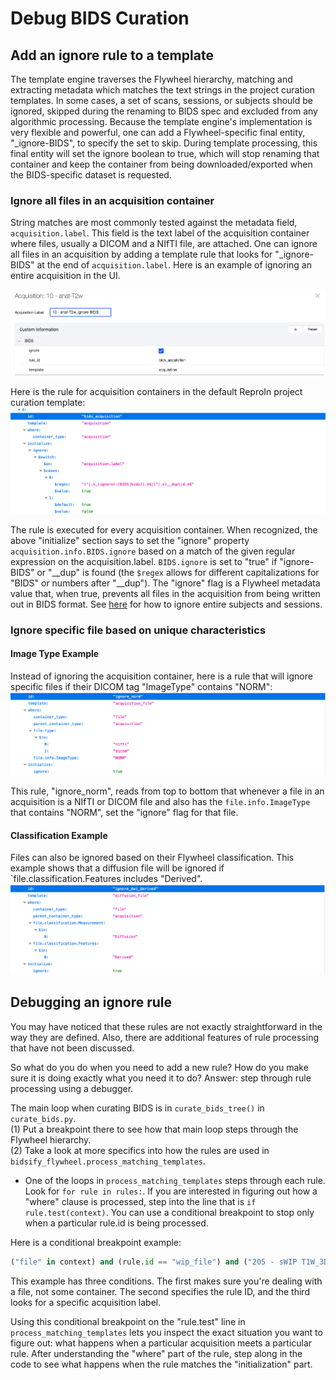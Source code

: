 # Debug BIDS Curation

## Add an ignore rule to a template
The template engine traverses the Flywheel hierarchy, matching and extracting metadata which matches the text strings in the project curation templates. In some cases, a set of scans, sessions, or subjects should be ignored, skipped during the renaming to BIDS spec and excluded from any algorithmic processing. Because the template engine's implementation is very flexible and powerful, one can add a Flywheel-specific final entity, "_ignore-BIDS", to specify the set to skip. During template processing, this final entity will set the ignore boolean to true, which will stop renaming that container and keep the container from being downloaded/exported when the BIDS-specific dataset is requested.

### Ignore all files in an acquisition container
String matches are most commonly tested against the metadata field, `acquisition.label`.  This field is the text label of the acquisition container where files, usually a DICOM and a NIfTI file, are attached. One can ignore all files in an acquisition by adding a template rule that looks for "_ignore-BIDS" at the end of `acquisition.label`. Here is an example of ignoring an entire acquisition in the UI.

![ignore_bids_acq.png](pics/add_ignore_rule/ignore_bids_acq.png)

Here is the rule for acquisition containers in the default ReproIn project curation template:
![acquisition-rule.png](pics/add_ignore_rule/acquisition-rule.png)

The rule is executed for every acquisition container.  When recognized, the above "initialize" section says to set the "ignore" property `acquisition.info.BIDS.ignore` based on a match of the given regular expression on the acquisition.label.  `BIDS.ignore` is set to "true" if "ignore-BIDS" or "__dup" is found (the `$regex` allows for different capitalizations for "BIDS" or numbers after "__dup").  The "ignore" flag is a Flywheel metadata value that, when true, prevents all files in the acquisition from being written out in BIDS format.  See [here](Ignore_ses-subj.md) for how to ignore entire subjects and sessions.

### Ignore specific file based on unique characteristics
#### Image Type Example
Instead of ignoring the acquisition container, here is a rule that will ignore specific files if their DICOM tag "ImageType" contains "NORM":
![ignore-norm.png](pics/add_ignore_rule/ignore-norm.png)

This rule, "ignore_norm", reads from top to bottom that whenever a file in an acquisition is a NIfTI or DICOM file and also has the `file.info.ImageType` that contains "NORM", set the "ignore" flag for that file.
   
#### Classification Example
Files can also be ignored based on their Flywheel classification. This example shows that a diffusion file will be ignored if `file.classification.Features includes "Derived".
![ignore-derived.png](pics/add_ignore_rule/ignore-derived.png)

## Debugging an ignore rule
You may have noticed that these rules are not exactly straightforward in the way they are defined.  Also, there are additional features of rule processing that have not been discussed.  

So what do you do when you need to add a new rule?  How do you make sure it is doing exactly what you need it to do?  Answer: step through rule processing using a debugger.

The main loop when curating BIDS is in `curate_bids_tree()` in `curate_bids.py`.  
(1) Put a breakpoint there to see how that main loop steps through the Flywheel hierarchy.  
(2) Take a look at more specifics into how the rules are used in `bidsify_flywheel.process_matching_templates`.  
- One of the loops in `process_matching_templates` steps through each rule.  Look for `for rule in rules:`.  If you are interested in figuring out how a "where" clause is processed, step into the line that is `if rule.test(context)`.  You can use a conditional breakpoint to stop only when a particular rule.id is being processed.  

Here is a conditional breakpoint example:
```python
("file" in context) and (rule.id == "wip_file") and ("205 - sWIP T1W_3D_IRCstandard32 SENSE avg" in context["acquisition"].data["label"])
```
This example has three conditions. The first makes sure you're dealing with a file, not some container.  The second specifies the rule ID, and the third looks for a specific acquisition label.  

Using this conditional breakpoint on the "rule.test" line in `process_matching_templates` lets you inspect the exact situation you want to figure out: what happens when a particular acquisition meets a particular rule.  After understanding the "where" part of the rule, step along in the code to see what happens when the rule matches the "initialization" part.